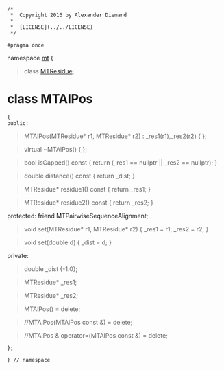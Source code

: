 ~~~ { .cpp }
/*
 *  Copyright 2016 by Alexander Diemand
 *
 *  [LICENSE](../../LICENSE)
 */

#pragma once

~~~

namespace [mt](namespace_mt.list) {

>class [MTResidue](MTResidue.hpp.md);

# class MTAlPos

~~~ { .cpp }
{
public:
~~~

>MTAlPos(MTResidue* r1, MTResidue* r2) : _res1(r1),_res2(r2) { };

>virtual ~MTAlPos() { };

>bool isGapped() const { return (_res1 == nullptr || _res2 == nullptr); }

>double distance() const { return _dist; }

>MTResidue* residue1() const { return _res1; }

>MTResidue* residue2() const { return _res2; }

protected:
friend MTPairwiseSequenceAlignment;

>void set(MTResidue* r1, MTResidue* r2) { _res1 = r1; _res2 = r2; }

>void set(double d) { _dist = d; }

private:

>double _dist {-1.0};

>MTResidue* _res1;

>MTResidue* _res2;

>MTAlPos() = delete;

>//MTAlPos(MTAlPos const &) = delete;

>//MTAlPos & operator=(MTAlPos const &) = delete;

~~~ { .cpp }
};

} // namespace
~~~

